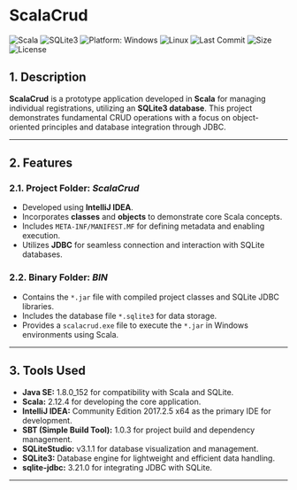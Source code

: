 
# ScalaCrud

![Scala](https://img.shields.io/badge/Scala-DC322F?logo=scala&logoColor=white)
![SQLite3](https://img.shields.io/badge/SQLite3-003B57?logo=sqlite&logoColor=white&color=blue)
![Platform: Windows](https://img.shields.io/badge/Windows-0078D4?logo=windows&logoColor=white) ![Linux](https://img.shields.io/badge/Linux-black?logo=linux&logoColor=yellow)
![Last Commit](https://img.shields.io/github/last-commit/ander1code/scala-crud?color=yellow&logo=github) ![Size](https://img.shields.io/github/repo-size/ander1code/scala-crud?color=blue&logo=files) ![License](https://img.shields.io/github/license/ander1code/scala-crud?color=black&logo=open-source-initiative)

## 1. Description
**ScalaCrud** is a prototype application developed in **Scala** for managing individual registrations, utilizing an **SQLite3 database**. This project demonstrates fundamental CRUD operations with a focus on object-oriented principles and database integration through JDBC.

---

## 2. Features

### 2.1. Project Folder: *ScalaCrud*
- Developed using **IntelliJ IDEA**.
- Incorporates **classes** and **objects** to demonstrate core Scala concepts.
- Includes `META-INF/MANIFEST.MF` for defining metadata and enabling execution.
- Utilizes **JDBC** for seamless connection and interaction with SQLite databases.

### 2.2. Binary Folder: *BIN*
- Contains the `*.jar` file with compiled project classes and SQLite JDBC libraries.
- Includes the database file `*.sqlite3` for data storage.
- Provides a `scalacrud.exe` file to execute the `*.jar` in Windows environments using Scala.

---

## 3. Tools Used
- **Java SE:** 1.8.0_152 for compatibility with Scala and SQLite.
- **Scala:** 2.12.4 for developing the core application.
- **IntelliJ IDEA:** Community Edition 2017.2.5 x64 as the primary IDE for development.
- **SBT (Simple Build Tool):** 1.0.3 for project build and dependency management.
- **SQLiteStudio:** v3.1.1 for database visualization and management.
- **SQLite3:** Database engine for lightweight and efficient data handling.
- **sqlite-jdbc:** 3.21.0 for integrating JDBC with SQLite.

---